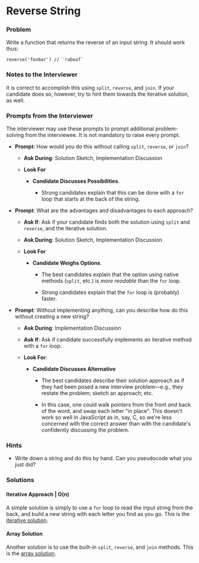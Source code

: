 # Reverse String

### Problem

Write a function that returns the reverse of an input string. It should work thus:

```
reverse('foobar') // `raboof`
```

### Notes to the Interviewer

It is correct to accomplish this using `split`, `reverse`, and `join`. If your candidate does so, however, try to hint them towards the iterative solution, as well.

### Prompts from the Interviewer

The interviewer may use these prompts to prompt additional problem-solving from the interviewee. It is not mandatory to raise every prompt.

* **Prompt**: How would you do this without calling `split`, `reverse`, or `join`?

  * **Ask During**: Solution Sketch, Implementation Discussion

  * **Look For**

    * **Candidate Discusses Possibilities**.

      * Strong candidates explain that this can be done with a `for` loop that starts at the back of the string.

* **Prompt**: What are the advantages and disadvantages to each approach?

  * **Ask If**: Ask if your candidate finds both the solution using `split` and `reverse`, and the iterative solution.

  * **Ask During**: Solution Sketch, Implementation Discussion

  * **Look For**

    * **Candidate Weighs Options**.

      * The best candidates explain that the option using native methods (`split`, etc.) is _more readable_ than the `for` loop.

      * Strong candidates explain that the `for` loop is (probably) faster.

* **Prompt**: Without implementing anything, can you describe how do this without creating a new string?

  * **Ask During**: Implementation Discussion

  * **Ask If**: Ask if candidate successfully implements an iterative method with a `for` loop.

  * **Look For**:

    * **Candidate Discusses Alternative**

      * The best candidates describe their solution approach as if they had been posed a new interview problem—e.g., they restate the problem; sketch an approach; etc.

      * In this case, one could walk pointers from the front _and_ back of the word, and swap each letter "in place". This doesn't work so well in JavaScript as in, say, C, so we're less concerned with the correct answer than with the candidate's confidently discussing the problem.

### Hints

* Write down a string and do this by hand. Can you pseudocode what you just did?

### Solutions

#### Iterative Approach | O(n)

A simple solution is simply to use a `for` loop to read the input string from the back, and build a new string with each letter you find as you go. This is the [iterative solution](Solutions/iterative_solution.js).

#### Array Solution

Another solution is to use the built-in `split`, `reverse`, and `join` methods. This is the [array solution](Solutions/array_solution.js).
